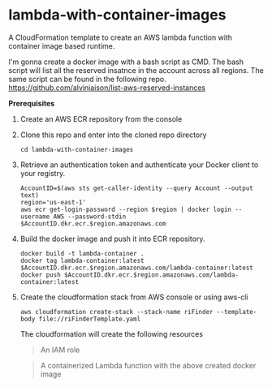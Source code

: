 # lambda-with-container-images
A CloudFormation template to create an AWS lambda function with container image based runtime. 

I'm gonna create a docker image with a bash script as CMD. The bash script will list all the reserved insatnce in the account across all regions. The same script can be found in the following repo.
https://github.com/alvinjaison/list-aws-reserved-instances

**Prerequisites**

1. Create an AWS ECR repository from the console
2. Clone this repo and enter into the cloned repo directory
   ```
   cd lambda-with-container-images
   ```
3. Retrieve an authentication token and authenticate your Docker client to your registry.
   ```
   AccountID=$(aws sts get-caller-identity --query Account --output text)
   region='us-east-1'
   aws ecr get-login-password --region $region | docker login --username AWS --password-stdin $AccountID.dkr.ecr.$region.amazonaws.com
   ```
5. Build the docker image and push it into ECR repository. 
   ```
   docker build -t lambda-container .
   docker tag lambda-container:latest $AccountID.dkr.ecr.$region.amazonaws.com/lambda-container:latest
   docker push $AccountID.dkr.ecr.$region.amazonaws.com/lambda-container:latest
   ```
4. Create the cloudformation stack from AWS console or using aws-cli
   ```
   aws cloudformation create-stack --stack-name riFinder --template-body file://riFinderTemplate.yaml
   ```
   
   The cloudformation will create the following resources
   > An IAM role

   > A containerized Lambda function with the above created docker image
